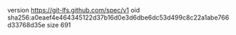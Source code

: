 version https://git-lfs.github.com/spec/v1
oid sha256:a0eaef4e464345122d37b16d0e3d6dbe6dc53d499c8c22a1abe766d33768d35e
size 691
